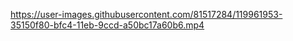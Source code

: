 


https://user-images.githubusercontent.com/81517284/119961953-35150f80-bfc4-11eb-9ccd-a50bc17a60b6.mp4




